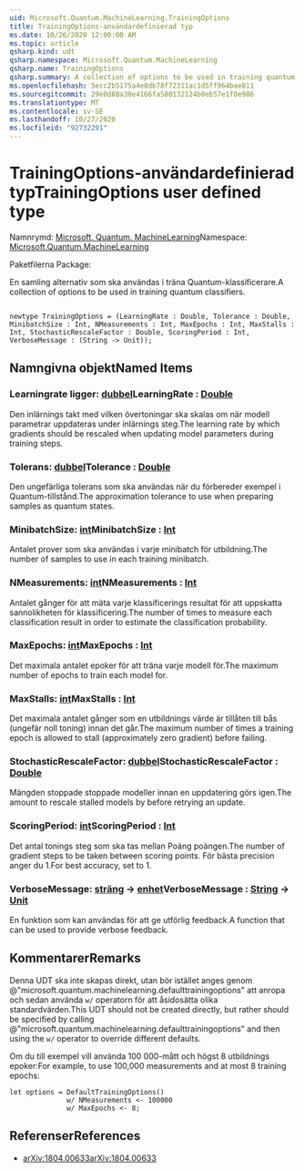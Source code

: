 ```yaml
---
uid: Microsoft.Quantum.MachineLearning.TrainingOptions
title: TrainingOptions-användardefinierad typ
ms.date: 10/26/2020 12:00:00 AM
ms.topic: article
qsharp.kind: udt
qsharp.namespace: Microsoft.Quantum.MachineLearning
qsharp.name: TrainingOptions
qsharp.summary: A collection of options to be used in training quantum classifiers.
ms.openlocfilehash: 5ecc2b5175a4e8db78f72311ac1d5ff964bae811
ms.sourcegitcommit: 29e0d88a30e4166fa580132124b0eb57e1f0e986
ms.translationtype: MT
ms.contentlocale: sv-SE
ms.lasthandoff: 10/27/2020
ms.locfileid: "92732291"
---
```

# <a name="trainingoptions-user-defined-type"></a><span data-ttu-id="9f565-102">TrainingOptions-användardefinierad typ</span><span class="sxs-lookup"><span data-stu-id="9f565-102">TrainingOptions user defined type</span></span>

<span data-ttu-id="9f565-103">Namnrymd: [Microsoft. Quantum. MachineLearning](xref:Microsoft.Quantum.MachineLearning)</span><span class="sxs-lookup"><span data-stu-id="9f565-103">Namespace: [Microsoft.Quantum.MachineLearning](xref:Microsoft.Quantum.MachineLearning)</span></span>

<span data-ttu-id="9f565-104">Paketfilerna [](https://nuget.org/packages/)</span><span class="sxs-lookup"><span data-stu-id="9f565-104">Package: [](https://nuget.org/packages/)</span></span>


<span data-ttu-id="9f565-105">En samling alternativ som ska användas i träna Quantum-klassificerare.</span><span class="sxs-lookup"><span data-stu-id="9f565-105">A collection of options to be used in training quantum classifiers.</span></span>

```qsharp

newtype TrainingOptions = (LearningRate : Double, Tolerance : Double, MinibatchSize : Int, NMeasurements : Int, MaxEpochs : Int, MaxStalls : Int, StochasticRescaleFactor : Double, ScoringPeriod : Int, VerboseMessage : (String -> Unit));
```



## <a name="named-items"></a><span data-ttu-id="9f565-106">Namngivna objekt</span><span class="sxs-lookup"><span data-stu-id="9f565-106">Named Items</span></span>

### <a name="learningrate--double"></a><span data-ttu-id="9f565-107">Learningrate ligger: [dubbel](xref:microsoft.quantum.lang-ref.double)</span><span class="sxs-lookup"><span data-stu-id="9f565-107">LearningRate : [Double](xref:microsoft.quantum.lang-ref.double)</span></span>

<span data-ttu-id="9f565-108">Den inlärnings takt med vilken övertoningar ska skalas om när modell parametrar uppdateras under inlärnings steg.</span><span class="sxs-lookup"><span data-stu-id="9f565-108">The learning rate by which gradients should be rescaled when updating model parameters during training steps.</span></span>
### <a name="tolerance--double"></a><span data-ttu-id="9f565-109">Tolerans: [dubbel](xref:microsoft.quantum.lang-ref.double)</span><span class="sxs-lookup"><span data-stu-id="9f565-109">Tolerance : [Double](xref:microsoft.quantum.lang-ref.double)</span></span>

<span data-ttu-id="9f565-110">Den ungefärliga tolerans som ska användas när du förbereder exempel i Quantum-tillstånd.</span><span class="sxs-lookup"><span data-stu-id="9f565-110">The approximation tolerance to use when preparing samples as quantum states.</span></span>
### <a name="minibatchsize--int"></a><span data-ttu-id="9f565-111">MinibatchSize: [int](xref:microsoft.quantum.lang-ref.int)</span><span class="sxs-lookup"><span data-stu-id="9f565-111">MinibatchSize : [Int](xref:microsoft.quantum.lang-ref.int)</span></span>

<span data-ttu-id="9f565-112">Antalet prover som ska användas i varje minibatch för utbildning.</span><span class="sxs-lookup"><span data-stu-id="9f565-112">The number of samples to use in each training minibatch.</span></span>
### <a name="nmeasurements--int"></a><span data-ttu-id="9f565-113">NMeasurements: [int](xref:microsoft.quantum.lang-ref.int)</span><span class="sxs-lookup"><span data-stu-id="9f565-113">NMeasurements : [Int](xref:microsoft.quantum.lang-ref.int)</span></span>

<span data-ttu-id="9f565-114">Antalet gånger för att mäta varje klassificerings resultat för att uppskatta sannolikheten för klassificering.</span><span class="sxs-lookup"><span data-stu-id="9f565-114">The number of times to measure each classification result in order to estimate the classification probability.</span></span>
### <a name="maxepochs--int"></a><span data-ttu-id="9f565-115">MaxEpochs: [int](xref:microsoft.quantum.lang-ref.int)</span><span class="sxs-lookup"><span data-stu-id="9f565-115">MaxEpochs : [Int](xref:microsoft.quantum.lang-ref.int)</span></span>

<span data-ttu-id="9f565-116">Det maximala antalet epoker för att träna varje modell för.</span><span class="sxs-lookup"><span data-stu-id="9f565-116">The maximum number of epochs to train each model for.</span></span>
### <a name="maxstalls--int"></a><span data-ttu-id="9f565-117">MaxStalls: [int](xref:microsoft.quantum.lang-ref.int)</span><span class="sxs-lookup"><span data-stu-id="9f565-117">MaxStalls : [Int](xref:microsoft.quantum.lang-ref.int)</span></span>

<span data-ttu-id="9f565-118">Det maximala antalet gånger som en utbildnings värde är tillåten till bås (ungefär noll toning) innan det går.</span><span class="sxs-lookup"><span data-stu-id="9f565-118">The maximum number of times a training epoch is allowed to stall (approximately zero gradient) before failing.</span></span>
### <a name="stochasticrescalefactor--double"></a><span data-ttu-id="9f565-119">StochasticRescaleFactor: [dubbel](xref:microsoft.quantum.lang-ref.double)</span><span class="sxs-lookup"><span data-stu-id="9f565-119">StochasticRescaleFactor : [Double](xref:microsoft.quantum.lang-ref.double)</span></span>

<span data-ttu-id="9f565-120">Mängden stoppade stoppade modeller innan en uppdatering görs igen.</span><span class="sxs-lookup"><span data-stu-id="9f565-120">The amount to rescale stalled models by before retrying an update.</span></span>
### <a name="scoringperiod--int"></a><span data-ttu-id="9f565-121">ScoringPeriod: [int](xref:microsoft.quantum.lang-ref.int)</span><span class="sxs-lookup"><span data-stu-id="9f565-121">ScoringPeriod : [Int](xref:microsoft.quantum.lang-ref.int)</span></span>

<span data-ttu-id="9f565-122">Det antal tonings steg som ska tas mellan Poäng poängen.</span><span class="sxs-lookup"><span data-stu-id="9f565-122">The number of gradient steps to be taken between scoring points.</span></span>
<span data-ttu-id="9f565-123">För bästa precision anger du 1.</span><span class="sxs-lookup"><span data-stu-id="9f565-123">For best accuracy, set to 1.</span></span>
### <a name="verbosemessage--string---unit"></a><span data-ttu-id="9f565-124">VerboseMessage: [sträng](xref:microsoft.quantum.lang-ref.string) -> [enhet](xref:microsoft.quantum.lang-ref.unit)</span><span class="sxs-lookup"><span data-stu-id="9f565-124">VerboseMessage : [String](xref:microsoft.quantum.lang-ref.string) -> [Unit](xref:microsoft.quantum.lang-ref.unit)</span></span>

<span data-ttu-id="9f565-125">En funktion som kan användas för att ge utförlig feedback.</span><span class="sxs-lookup"><span data-stu-id="9f565-125">A function that can be used to provide verbose feedback.</span></span>

## <a name="remarks"></a><span data-ttu-id="9f565-126">Kommentarer</span><span class="sxs-lookup"><span data-stu-id="9f565-126">Remarks</span></span>

<span data-ttu-id="9f565-127">Denna UDT ska inte skapas direkt, utan bör istället anges genom @"microsoft.quantum.machinelearning.defaulttrainingoptions" att anropa och sedan använda `w/` operatorn för att åsidosätta olika standardvärden.</span><span class="sxs-lookup"><span data-stu-id="9f565-127">This UDT should not be created directly, but rather should be specified by calling @"microsoft.quantum.machinelearning.defaulttrainingoptions" and then using the `w/` operator to override different defaults.</span></span>

<span data-ttu-id="9f565-128">Om du till exempel vill använda 100 000-mått och högst 8 utbildnings epoker:</span><span class="sxs-lookup"><span data-stu-id="9f565-128">For example, to use 100,000 measurements and at most 8 training epochs:</span></span>

```Q#
let options = DefaultTrainingOptions()
              w/ NMeasurements <- 100000
              w/ MaxEpochs <- 8;
```

## <a name="references"></a><span data-ttu-id="9f565-129">Referenser</span><span class="sxs-lookup"><span data-stu-id="9f565-129">References</span></span>

- [<span data-ttu-id="9f565-130">arXiv:1804.00633</span><span class="sxs-lookup"><span data-stu-id="9f565-130">arXiv:1804.00633</span></span>](https://arxiv.org/abs/1804.00633)